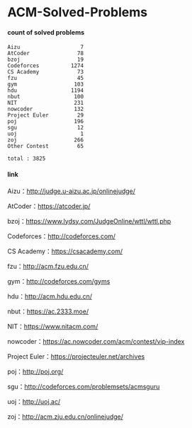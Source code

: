 ﻿# ACM-Solved-Problems

#### count of solved problems
	Aizu                   7
	AtCoder               78
	bzoj                  19
	Codeforces          1274
	CS Academy            73
	fzu                   45
	gym                  103
	hdu                 1194
	nbut                 100
	NIT                  231
	nowcoder             132
	Project Euler         29
	poj                  196
	sgu                   12
	uoj                    1
	zoj                  266
	Other Contest         65

`total : 3825`


#### link

Aizu：http://judge.u-aizu.ac.jp/onlinejudge/

AtCoder：https://atcoder.jp/

bzoj：https://www.lydsy.com/JudgeOnline/wttl/wttl.php

Codeforces：http://codeforces.com/

CS Academy：https://csacademy.com/

fzu：http://acm.fzu.edu.cn/

gym：http://codeforces.com/gyms

hdu：http://acm.hdu.edu.cn/

nbut：https://ac.2333.moe/

NIT：https://www.nitacm.com/

nowcoder：https://ac.nowcoder.com/acm/contest/vip-index

Project Euler：https://projecteuler.net/archives

poj：http://poj.org/

sgu：http://codeforces.com/problemsets/acmsguru

uoj：http://uoj.ac/

zoj：http://acm.zju.edu.cn/onlinejudge/